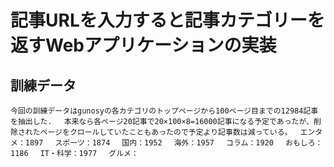 # 記事URLを入力すると記事カテゴリーを返すWebアプリケーションの実装

## 訓練データ
`今回の訓練データはgunosyの各カテゴリのトップページから100ページ目までの12984記事を抽出した.　
本来なら各ページ20記事で20×100×8=16000記事になる予定であったが、削除されたページをクロールしていたこともあったので予定より記事数は減っている。　
エンタメ：1897　
スポーツ：1874　
国内：1952　
海外：1957　
コラム：1920　
おもしろ：1186　
IT・科学：1977　
グルメ：
`